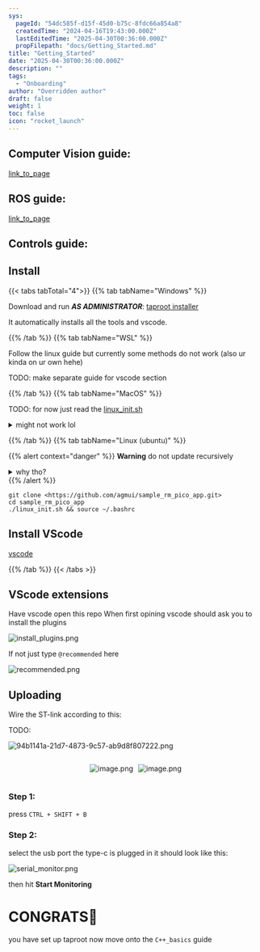 ```yaml
---
sys:
  pageId: "54dc585f-d15f-45d0-b75c-8fdc66a854a8"
  createdTime: "2024-04-16T19:43:00.000Z"
  lastEditedTime: "2025-04-30T00:36:00.000Z"
  propFilepath: "docs/Getting_Started.md"
title: "Getting_Started"
date: "2025-04-30T00:36:00.000Z"
description: ""
tags:
  - "Onboarding"
author: "Overridden author"
draft: false
weight: 1
toc: false
icon: "rocket_launch"
---
```


## Computer Vision guide:

[link_to_page](86d45bc0-388b-4d26-8848-44f255f73d0e)

## ROS guide:

[link_to_page](3c76c1de-ec8f-46d6-8b0a-294005edc2d5)

## Controls guide:

## Install

{{< tabs tabTotal="4">}}
{{% tab tabName="Windows" %}}

Download and run _**AS ADMINISTRATOR**_: [taproot installer](https://github.com/Thornbots/TeachingFreshies/releases/tag/1.0)

It automatically installs all the tools and vscode.

{{% /tab %}}
{{% tab tabName="WSL" %}}

Follow the linux guide but currently some methods do not work (also ur kinda on ur own hehe)

TODO: make separate guide for vscode section

{{% /tab %}}
{{% tab tabName="MacOS" %}}

TODO: for now just read the [linux_init.sh](https://github.com/agmui/sample_rm_pico_app/blob/main/linux_init.sh)

<details>
<summary>might not work lol</summary>

`brew install libusb pkg-config`

Next install: [vscode](https://code.visualstudio.com/Download)

</details>

{{% /tab %}}
{{% tab tabName="Linux (ubuntu)" %}}

{{% alert context="danger" %}}
**Warning** do not update recursively
<details>
<summary>why tho?</summary>
There are some submodules that may go on for a while (like tinyusb) and I highly
recommend you don't need to get them.
If you want to see what submodules I update just look in `linux_init.sh`
</details>
{{% /alert %}}

```shell
git clone <https://github.com/agmui/sample_rm_pico_app.git>
cd sample_rm_pico_app
./linux_init.sh && source ~/.bashrc
```

## Install VScode

[vscode](https://code.visualstudio.com/Download)

{{% /tab %}}
{{< /tabs >}}

## VScode extensions

Have vscode open this repo
When first opining vscode should ask you to install the plugins

![install_plugins.png](https://prod-files-secure.s3.us-west-2.amazonaws.com/d518164a-d88e-44d1-a4ee-3adb3bd8bce0/89bd30f0-1825-4e77-867b-0a41ce370880/install_plugins.png?X-Amz-Algorithm=AWS4-HMAC-SHA256&X-Amz-Content-Sha256=UNSIGNED-PAYLOAD&X-Amz-Credential=ASIAZI2LB466Q7FLUIJC%2F20250727%2Fus-west-2%2Fs3%2Faws4_request&X-Amz-Date=20250727T081121Z&X-Amz-Expires=3600&X-Amz-Security-Token=IQoJb3JpZ2luX2VjEEQaCXVzLXdlc3QtMiJIMEYCIQDVxqzf4NNm%2FEpyhCVGpGmeqkImbK67tyKQRbRJeytlsAIhAMZ0EmUjX6YEq30tDQZY6dczSwEWTmSBuZwb%2B3G9lWAdKv8DCG0QABoMNjM3NDIzMTgzODA1Igw%2Biq2%2BCn9EXcngAr8q3APsIK8deFl5pZffEbqtTkEgz43gpkqyFxE1UGLJjzY1x%2F3Ld3WvJEBQqVrOkQTjmfW7R1WfQ02w7BZOkjodGX%2Fi%2B%2BcRgMxLF1G2T%2FmnkxBagi6NIYcS17G33qT674MIbZCNKvwn5mLHyW6XGGRJ9Ia2otCQHuNUOSRJ35Ej%2FuN91BQ58Q42q0JlYKIBLASbsQw1dULG13OmecSEDTS8iCqwGaPmII80d8Fj6ZseY0QGgxP8DSUwFDPiBcV053fBlQRwlX%2FYf3%2FwfpWRnJNICntl9wHZHVHbfm4e7TX6N5vdT%2Fi%2BqXAk5hcJb3WJoqXAMGVtsdL3wk%2FkbU4Z3OO5EBPpRihkY5PFjwQ7gGhZqDaq%2B7jK7QWwQr6YV3inpJbsBHz3lvhRhsynPe0lsjHHtJIb5QyBKh2khoWZPCFN7aKox4xEUs5nv7CmsByLDs%2B146U0u1sm9dURVbUBhwSQKv5QrrecGIXhfKMVvtpe1NoK%2BIqhgOa0PQB5DtL98eJ9NTmP1qTJ4KJSmGMGwGUh2d%2FdJNYXvc%2Fn%2FVz4kqsv61IpYB9fVvGQcYzB1F%2BZ0rP80hXT3rBlCUaENLq04UItRA7DnzHy5mNs%2FUv05AzSCAFiL30dVx4ao20ZBVoUNjDvupbEBjqkAR6OcnfaReQTTDqMjSgg9PAy4KXow7Sxz5FvVNnQyvuoe8DDx4UFenV1BSUgmIgYKdat9O%2BkEo6SdbD3CP42%2BsEhhegmIwQFhjTEB%2Bj7X7Ol00QgcS2NRFFj1zn8HaKz6XuE6NfnIVGpYJAz1wiSJ3L0NDzKXGBHb5iCwrMoyflEQBnKXmy9VmzU9xPcovZXmAPR1HyesESK21J59uOX66cM9vlv&X-Amz-Signature=9ec55e3f2a81cab2c3fc860ebf02216503c3fa2dcd986698af23ab7392d22cc4&X-Amz-SignedHeaders=host&x-amz-checksum-mode=ENABLED&x-id=GetObject)

If not just type `@recommended` here  

![recommended.png](https://prod-files-secure.s3.us-west-2.amazonaws.com/d518164a-d88e-44d1-a4ee-3adb3bd8bce0/61e661e9-5d85-4dfc-be0d-8d2097a5e793/recommended.png?X-Amz-Algorithm=AWS4-HMAC-SHA256&X-Amz-Content-Sha256=UNSIGNED-PAYLOAD&X-Amz-Credential=ASIAZI2LB466Q7FLUIJC%2F20250727%2Fus-west-2%2Fs3%2Faws4_request&X-Amz-Date=20250727T081121Z&X-Amz-Expires=3600&X-Amz-Security-Token=IQoJb3JpZ2luX2VjEEQaCXVzLXdlc3QtMiJIMEYCIQDVxqzf4NNm%2FEpyhCVGpGmeqkImbK67tyKQRbRJeytlsAIhAMZ0EmUjX6YEq30tDQZY6dczSwEWTmSBuZwb%2B3G9lWAdKv8DCG0QABoMNjM3NDIzMTgzODA1Igw%2Biq2%2BCn9EXcngAr8q3APsIK8deFl5pZffEbqtTkEgz43gpkqyFxE1UGLJjzY1x%2F3Ld3WvJEBQqVrOkQTjmfW7R1WfQ02w7BZOkjodGX%2Fi%2B%2BcRgMxLF1G2T%2FmnkxBagi6NIYcS17G33qT674MIbZCNKvwn5mLHyW6XGGRJ9Ia2otCQHuNUOSRJ35Ej%2FuN91BQ58Q42q0JlYKIBLASbsQw1dULG13OmecSEDTS8iCqwGaPmII80d8Fj6ZseY0QGgxP8DSUwFDPiBcV053fBlQRwlX%2FYf3%2FwfpWRnJNICntl9wHZHVHbfm4e7TX6N5vdT%2Fi%2BqXAk5hcJb3WJoqXAMGVtsdL3wk%2FkbU4Z3OO5EBPpRihkY5PFjwQ7gGhZqDaq%2B7jK7QWwQr6YV3inpJbsBHz3lvhRhsynPe0lsjHHtJIb5QyBKh2khoWZPCFN7aKox4xEUs5nv7CmsByLDs%2B146U0u1sm9dURVbUBhwSQKv5QrrecGIXhfKMVvtpe1NoK%2BIqhgOa0PQB5DtL98eJ9NTmP1qTJ4KJSmGMGwGUh2d%2FdJNYXvc%2Fn%2FVz4kqsv61IpYB9fVvGQcYzB1F%2BZ0rP80hXT3rBlCUaENLq04UItRA7DnzHy5mNs%2FUv05AzSCAFiL30dVx4ao20ZBVoUNjDvupbEBjqkAR6OcnfaReQTTDqMjSgg9PAy4KXow7Sxz5FvVNnQyvuoe8DDx4UFenV1BSUgmIgYKdat9O%2BkEo6SdbD3CP42%2BsEhhegmIwQFhjTEB%2Bj7X7Ol00QgcS2NRFFj1zn8HaKz6XuE6NfnIVGpYJAz1wiSJ3L0NDzKXGBHb5iCwrMoyflEQBnKXmy9VmzU9xPcovZXmAPR1HyesESK21J59uOX66cM9vlv&X-Amz-Signature=336da71be70f9d327d4decd06b106855a07ec968510f07b5cf3a3aedce4a5049&X-Amz-SignedHeaders=host&x-amz-checksum-mode=ENABLED&x-id=GetObject)

## Uploading

Wire the ST-link according to this:

TODO:

![94b1141a-21d7-4873-9c57-ab9d8f807222.png](https://prod-files-secure.s3.us-west-2.amazonaws.com/d518164a-d88e-44d1-a4ee-3adb3bd8bce0/e5fad17d-ab82-4300-9f4c-505ab4b1202c/94b1141a-21d7-4873-9c57-ab9d8f807222.png?X-Amz-Algorithm=AWS4-HMAC-SHA256&X-Amz-Content-Sha256=UNSIGNED-PAYLOAD&X-Amz-Credential=ASIAZI2LB466Q7FLUIJC%2F20250727%2Fus-west-2%2Fs3%2Faws4_request&X-Amz-Date=20250727T081121Z&X-Amz-Expires=3600&X-Amz-Security-Token=IQoJb3JpZ2luX2VjEEQaCXVzLXdlc3QtMiJIMEYCIQDVxqzf4NNm%2FEpyhCVGpGmeqkImbK67tyKQRbRJeytlsAIhAMZ0EmUjX6YEq30tDQZY6dczSwEWTmSBuZwb%2B3G9lWAdKv8DCG0QABoMNjM3NDIzMTgzODA1Igw%2Biq2%2BCn9EXcngAr8q3APsIK8deFl5pZffEbqtTkEgz43gpkqyFxE1UGLJjzY1x%2F3Ld3WvJEBQqVrOkQTjmfW7R1WfQ02w7BZOkjodGX%2Fi%2B%2BcRgMxLF1G2T%2FmnkxBagi6NIYcS17G33qT674MIbZCNKvwn5mLHyW6XGGRJ9Ia2otCQHuNUOSRJ35Ej%2FuN91BQ58Q42q0JlYKIBLASbsQw1dULG13OmecSEDTS8iCqwGaPmII80d8Fj6ZseY0QGgxP8DSUwFDPiBcV053fBlQRwlX%2FYf3%2FwfpWRnJNICntl9wHZHVHbfm4e7TX6N5vdT%2Fi%2BqXAk5hcJb3WJoqXAMGVtsdL3wk%2FkbU4Z3OO5EBPpRihkY5PFjwQ7gGhZqDaq%2B7jK7QWwQr6YV3inpJbsBHz3lvhRhsynPe0lsjHHtJIb5QyBKh2khoWZPCFN7aKox4xEUs5nv7CmsByLDs%2B146U0u1sm9dURVbUBhwSQKv5QrrecGIXhfKMVvtpe1NoK%2BIqhgOa0PQB5DtL98eJ9NTmP1qTJ4KJSmGMGwGUh2d%2FdJNYXvc%2Fn%2FVz4kqsv61IpYB9fVvGQcYzB1F%2BZ0rP80hXT3rBlCUaENLq04UItRA7DnzHy5mNs%2FUv05AzSCAFiL30dVx4ao20ZBVoUNjDvupbEBjqkAR6OcnfaReQTTDqMjSgg9PAy4KXow7Sxz5FvVNnQyvuoe8DDx4UFenV1BSUgmIgYKdat9O%2BkEo6SdbD3CP42%2BsEhhegmIwQFhjTEB%2Bj7X7Ol00QgcS2NRFFj1zn8HaKz6XuE6NfnIVGpYJAz1wiSJ3L0NDzKXGBHb5iCwrMoyflEQBnKXmy9VmzU9xPcovZXmAPR1HyesESK21J59uOX66cM9vlv&X-Amz-Signature=4eaec33ceae29ff437add35013b0804161305f8749785c9644e76c70f27b73b0&X-Amz-SignedHeaders=host&x-amz-checksum-mode=ENABLED&x-id=GetObject)

<div style="display: flex;flex-direction: row; column-gap:10px; max-width: 630px;justify-content: center;">
<div>

![image.png](https://prod-files-secure.s3.us-west-2.amazonaws.com/d518164a-d88e-44d1-a4ee-3adb3bd8bce0/210ecb78-1116-4d7b-b9b7-2292f66fa2c2/image.png?X-Amz-Algorithm=AWS4-HMAC-SHA256&X-Amz-Content-Sha256=UNSIGNED-PAYLOAD&X-Amz-Credential=ASIAZI2LB4664TRDX277%2F20250727%2Fus-west-2%2Fs3%2Faws4_request&X-Amz-Date=20250727T081122Z&X-Amz-Expires=3600&X-Amz-Security-Token=IQoJb3JpZ2luX2VjEEQaCXVzLXdlc3QtMiJHMEUCIQDET%2BGL7n2EUp8mm7yXlO1RCGn2iGA%2FaKGeVB%2F%2BpC4UCQIgKFNpdP90WIb8snk4PSbktlea35SeL3iGZ2vgmO%2Bgf7kq%2FwMIbRAAGgw2Mzc0MjMxODM4MDUiDDMFXK36n1WidW9iHyrcA%2F7oRjDBftquesUmaMkyy5xKQ7rZS1ut63dikqNZSFrIhRXhkRQBmD%2FM5nTBjrk32nFdVqOlT8welKPQ9gIXYGVuFWLMQdvf9XCnsbEZMqQVYciNXUVVrjG8%2FaWxptkgiv0GWhyenhNge8f4LKTAP6wBFbW7EL6ft5%2FyUI6pDwQei0wdgPjFFPwB6Pc2CUYZjmMbXlJvsH5AkMI29pf032zRI8BkPxdiM5bhgneoqbQl8wofbhK%2B740BFGm7nGu8jHHUiYlzeI%2FqWJPvZAwoGh8EzaUW5VQVxwL2W7ezgk6EvjG0lZLGfVOzxADtbEf4H%2BWbViKPQVx6iahaAlDNsgGyhIUCFWLJNnz%2Fmj2%2FChMJUH%2FfjoZ84NCQjBhSoeWYr%2FY286khl2GqnMrnqhjS4%2FfibLlZNEwjLv%2FNaMXMxtjfleH3%2FCKb6C10VBH4TtoV4tBVr0fzlGQyHP6yjX34RgOmjprMxHW75uF2w02NuKnLnpvgcsY07CISfXeFEfD%2FV5bSVXvgAovSmc%2FXi64WTZmRsVvp%2F0j9e5ctk0o59un7kuCvVGdGD2uWKhIJMj2G7ArIBoCKwyUrhP9b0IoXJ7LqQLXUJiTo4E1W3xM000%2By4SYjS9MvMEg%2BjyB9MIm7lsQGOqUBhpAC%2BkDbCbNcLGdSGWAgzpV76ys0rQXpvfFZIl4rRVbtAkeIk5nkElPaBl3OYrY%2FXzmFQWdZzHIsrVCMixW5EUuJRX%2FX8lriqFOEKImcgmr8cv%2BqcMLStJSsSa%2FMbBO9MC7SqvDIlFz6swQZCtTy1aXHOh6FTReAm08Mq6rgt7TtlIil%2FLwQ8MbcTpM6vcqvlwZV8mDnc0DzuT2JP1z3G1GgBv1h&X-Amz-Signature=ad59cda2679e3f59453b465fdec8c96cce5025c28333bbb240c0d1ca70d816c4&X-Amz-SignedHeaders=host&x-amz-checksum-mode=ENABLED&x-id=GetObject)

</div>
<div>

![image.png](https://prod-files-secure.s3.us-west-2.amazonaws.com/d518164a-d88e-44d1-a4ee-3adb3bd8bce0/33a0fd0f-8ca6-4a86-8e09-26e95ded1fff/image.png?X-Amz-Algorithm=AWS4-HMAC-SHA256&X-Amz-Content-Sha256=UNSIGNED-PAYLOAD&X-Amz-Credential=ASIAZI2LB4664XXUXS5C%2F20250727%2Fus-west-2%2Fs3%2Faws4_request&X-Amz-Date=20250727T081122Z&X-Amz-Expires=3600&X-Amz-Security-Token=IQoJb3JpZ2luX2VjEEQaCXVzLXdlc3QtMiJHMEUCIFGWVW%2FlF7f9mbc5zNlbabQJGzIfwxNDcfeNEsJch3SFAiEA29QYCA6qIYzK7hN7%2BsQSt91ugnlMFyc6%2FLABU68mdlAq%2FwMIbRAAGgw2Mzc0MjMxODM4MDUiDICXIkFXqLIJEQacZyrcA0sanp30wx8g%2FGOyZsNG932XWijoybDWI8wc2KAMrQMTdav32to6IUulqt6ccVUHgmcWuf1JoItoKJxJarv2Wp6em1SAYzaA9HqGUVveWWru6Vx59kJ%2FgL38YpnoMzCi4Qj4tnXHRjSOexKdADCozB5QCdX0MZnMThc9Cth8wecQOfF4C3Mk6vGpiXtpuGz3OZgZlKY0GXhUuq5O7MCSuVpCJSJDT2Sp86L6WFkSuchSgSml0NjRTO8U4sdfbxm3JN8AgtoQmNFKYaxTl3xld7o5Q7SI99ih8YSmemoFei5Ik5%2BXvHTh4R9HyW8MUwnqxujysoMJHoMWQT8V74p4aWbHFwUF702upbko4MeOgJMlhJk3ewIpUneaGwAo3Fd776Ll8DTP6HKihFg1kytf7vrjjYTnvbda1IXYZDDPPTZbOiJ8vvtffMZlLGiQ7M7z7vXHpiojqOFA%2FfVr12DDMX5BeUGSPc9oZKHFFPeLboqKIN0wTUi2z5qK3uH9vI0e%2BvIUyG4aRH6oJqXsmSKPeMYl2l1jEI0IxI5hxQt%2Bmin5TI0IJ8Au5qhy3pKjYwX%2Bp3lVOl8xu%2FrNnRJ3kDfLjp38WhaWtqddthCitzD9q%2BpaTl9o6gwYwDmIj0NzMMe7lsQGOqUBvskSFy93GgN3MzYlEG8kWLO79WxHCkaaZr1gTU5P3h%2BIUwpGx5KdtL25zzkL%2FEqeQl2Z%2BX907JHdwURhfzDlpvMS5SEnq2fGSRgdmGWVvMsdfHn1%2FZsTqCQvUTDbEIjZiLA3dY34GZY0Um80w4dbNagEEdwJTWyr6hcyQ1uRvFcdf3GWIJ1ctVZQ7YZpgRi3SVh1YFbjYsjv1GF4bvoHiiYj4w1e&X-Amz-Signature=aa101504594dfc1e43809ae5f7f1aaaa037a371f5dc7d102401f77353073458f&X-Amz-SignedHeaders=host&x-amz-checksum-mode=ENABLED&x-id=GetObject)

</div>
</div>

### Step 1:

press `CTRL + SHIFT + B`

### Step 2:

select the usb port the type-c is plugged in it should look like this:

![serial_monitor.png](https://prod-files-secure.s3.us-west-2.amazonaws.com/d518164a-d88e-44d1-a4ee-3adb3bd8bce0/f03f4774-05d4-4393-b6a0-d5efb6d315ab/serial_monitor.png?X-Amz-Algorithm=AWS4-HMAC-SHA256&X-Amz-Content-Sha256=UNSIGNED-PAYLOAD&X-Amz-Credential=ASIAZI2LB466Q7FLUIJC%2F20250727%2Fus-west-2%2Fs3%2Faws4_request&X-Amz-Date=20250727T081121Z&X-Amz-Expires=3600&X-Amz-Security-Token=IQoJb3JpZ2luX2VjEEQaCXVzLXdlc3QtMiJIMEYCIQDVxqzf4NNm%2FEpyhCVGpGmeqkImbK67tyKQRbRJeytlsAIhAMZ0EmUjX6YEq30tDQZY6dczSwEWTmSBuZwb%2B3G9lWAdKv8DCG0QABoMNjM3NDIzMTgzODA1Igw%2Biq2%2BCn9EXcngAr8q3APsIK8deFl5pZffEbqtTkEgz43gpkqyFxE1UGLJjzY1x%2F3Ld3WvJEBQqVrOkQTjmfW7R1WfQ02w7BZOkjodGX%2Fi%2B%2BcRgMxLF1G2T%2FmnkxBagi6NIYcS17G33qT674MIbZCNKvwn5mLHyW6XGGRJ9Ia2otCQHuNUOSRJ35Ej%2FuN91BQ58Q42q0JlYKIBLASbsQw1dULG13OmecSEDTS8iCqwGaPmII80d8Fj6ZseY0QGgxP8DSUwFDPiBcV053fBlQRwlX%2FYf3%2FwfpWRnJNICntl9wHZHVHbfm4e7TX6N5vdT%2Fi%2BqXAk5hcJb3WJoqXAMGVtsdL3wk%2FkbU4Z3OO5EBPpRihkY5PFjwQ7gGhZqDaq%2B7jK7QWwQr6YV3inpJbsBHz3lvhRhsynPe0lsjHHtJIb5QyBKh2khoWZPCFN7aKox4xEUs5nv7CmsByLDs%2B146U0u1sm9dURVbUBhwSQKv5QrrecGIXhfKMVvtpe1NoK%2BIqhgOa0PQB5DtL98eJ9NTmP1qTJ4KJSmGMGwGUh2d%2FdJNYXvc%2Fn%2FVz4kqsv61IpYB9fVvGQcYzB1F%2BZ0rP80hXT3rBlCUaENLq04UItRA7DnzHy5mNs%2FUv05AzSCAFiL30dVx4ao20ZBVoUNjDvupbEBjqkAR6OcnfaReQTTDqMjSgg9PAy4KXow7Sxz5FvVNnQyvuoe8DDx4UFenV1BSUgmIgYKdat9O%2BkEo6SdbD3CP42%2BsEhhegmIwQFhjTEB%2Bj7X7Ol00QgcS2NRFFj1zn8HaKz6XuE6NfnIVGpYJAz1wiSJ3L0NDzKXGBHb5iCwrMoyflEQBnKXmy9VmzU9xPcovZXmAPR1HyesESK21J59uOX66cM9vlv&X-Amz-Signature=f0f66e2ad47fffbfad39990c030d01973af6ee08414ef01f1d34063b52de8378&X-Amz-SignedHeaders=host&x-amz-checksum-mode=ENABLED&x-id=GetObject)

then hit **Start Monitoring**

# CONGRATS🎉

you have set up taproot now move onto the `C++_basics` guide
